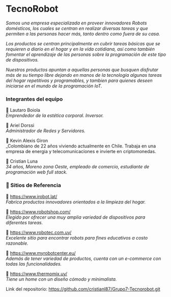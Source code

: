 # TecnoRobot 

_Somos una empresa especializada en proveer innovadores Robots domésticos, los cuales se centran en realizar diversas tareas y que permiten a las personas hacer más, tanto dentro como fuera de su casa._

_Los productos se centran principalmente en cubrir tareas básicas que se requieren a diario en el hogar y en la vida cotidiana, asi como también fomentar el aprendizaje de las personas sobre la programación de este tipo de dispositivos._

_Nuestros productos apuntan a aquellas personas que busquen disfrutar más de su tiempo libre dejando en manos de la tecnología algunas tareas del hogar repetitivas y programables, y tambien para quienes deseen iniciarse en el mundo de la programación IoT._

### Integrantes del equipo

🤖 Lautaro Boiola <br>
_Emprendedor de la estética corporal. Inversor._

🤖 Ariel Dorssi <br>
_Administrador de Redes y Servidores._

🤖 Kevin Alexis Giron <br>
_Colombiano de 22 años viviendo actualmente en Chile. Trabaja en una empresa de energia y telecomunicaciones e invierte en criptomonedas.

🤖 Cristian Luna <br>
_34 años, Moreno zona Oeste, empleado de comercio, estudiante de programación web full stack._


### 📰 Sitios de Referencia

🔗 https://www.irobot.lat/ <br>
_Fabrica productos innovadores orientados a la limpieza del hogar._


🔗 https://www.robotshop.com/ <br>
_Elegido por ofrecer una muy amplia variedad de dispositivos para diferentes tareas._


🔗 https://www.robotec.com.uy/ <br>
_Excelente sitio para encontrar robots para fines educativos a costo razonable._

🔗 https://www.myrobotcenter.eu/ <br>
_Además de tener variedad de productos, cuenta con un e-commerce con todas las funcionalidades._


🔗 https://www.thermomix.uy/ <br>
_Tiene un home con un diseño cómodo y minimalista._


Link del repositorio: https://github.com/cristianl87/Grupo7-Tecnorobot.git